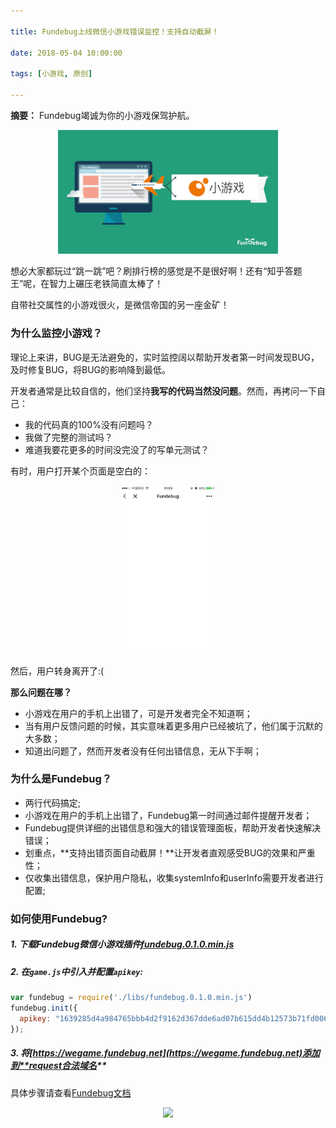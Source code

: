 ```yaml
---

title: Fundebug上线微信小游戏错误监控！支持自动截屏！

date: 2018-05-04 10:00:00

tags: [小游戏, 原创]

---
```


**摘要：** Fundebug竭诚为你的小游戏保驾护航。


<!-- more -->

<div style="text-align: center;">
<img style="width:70%;" src="fundebug-support-wechat-game/game.png" />
</div>

想必大家都玩过“跳一跳”吧？刷排行榜的感觉是不是很好啊！还有“知乎答题王”呢，在智力上碾压老铁简直太棒了！

自带社交属性的小游戏很火，是微信帝国的另一座金矿！

### 为什么监控小游戏？

理论上来讲，BUG是无法避免的，实时监控阔以帮助开发者第一时间发现BUG，及时修复BUG，将BUG的影响降到最低。

开发者通常是比较自信的，他们坚持**我写的代码当然没问题**。然而，再拷问一下自己：

- 我的代码真的100%没有问题吗？
- 我做了完整的测试吗？
- 难道我要花更多的时间没完没了的写单元测试？

有时，用户打开某个页面是空白的：

<div style="text-align: center;">
<img style="width:30%;" src="fundebug-support-wechat-game/empty.png" />
</div>

然后，用户转身离开了:(

**那么问题在哪？**

- 小游戏在用户的手机上出错了，可是开发者完全不知道啊；
- 当有用户反馈问题的时候，其实意味着更多用户已经被坑了，他们属于沉默的大多数；
- 知道出问题了，然而开发者没有任何出错信息，无从下手啊；

### 为什么是Fundebug？

- 两行代码搞定;
- 小游戏在用户的手机上出错了，Fundebug第一时间通过邮件提醒开发者；
- Fundebug提供详细的出错信息和强大的错误管理面板，帮助开发者快速解决错误；
- 划重点，**支持出错页面自动截屏！**让开发者直观感受BUG的效果和严重性；
- 仅收集出错信息，保护用户隐私，收集systemInfo和userInfo需要开发者进行配置;

### 如何使用Fundebug?

##### 1. 下载Fundebug微信小游戏插件<a href="https://wegame.fundebug.cn/fundebug.0.1.0.min.js" download>fundebug.0.1.0.min.js</a>

##### 2. 在`game.js`中引入并配置`apikey`:

```js
var fundebug = require('./libs/fundebug.0.1.0.min.js')
fundebug.init({
  apikey: "1639285d4a984765bbb4d2f9162d367dde6ad07b615dd4b12573b71fd0066833"
});
```

##### 3. 将[https://wegame.fundebug.net](https://wegame.fundebug.net)添加到**request合法域名**

具体步骤请查看[Fundebug文档](https://docs.fundebug.com/notifier/wegame/)


<div style="text-align: center;">
<img style="width:30%;" src="https://blog.fundebug.com/images/qq_bug.JPG" />
</div>


